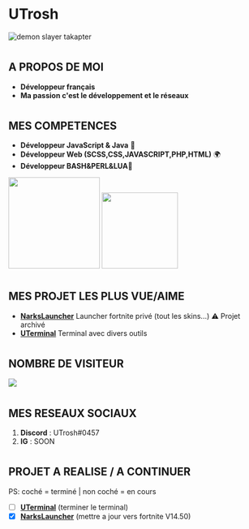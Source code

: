 # UTrosh

![demon slayer takapter](https://i.pinimg.com/originals/fa/9c/ac/fa9cac90dfc02d092faaa6f2d6f193d1.gif)

# 


## A PROPOS DE MOI
- **Développeur français**
- **Ma passion c'est le développement et le réseaux**

#
## MES COMPETENCES

- **Développeur JavaScript & Java** 🔐
- **Développeur Web (SCSS,CSS,JAVASCRIPT,PHP,HTML)** 🌍
- **Développeur BASH&PERL&LUA**🌱

<img height="180em" src="https://github-readme-stats-eight-theta.vercel.app/api?username=utrosh&amp;show_icons=true&amp;theme=react&amp;include_all_commits=true&amp;locale=fr" style="max-width:100%;">

<img height="150em" src="https://github-readme-stats-eight-theta.vercel.app/api/top-langs/?username=utrosh&amp;layout=compact&amp;langs_count=8&amp;theme=react&amp;locale=fr" style="max-width:100%;">

#
## MES PROJET LES PLUS VUE/AIME

- **[NarksLauncher](https://github.com/UTrosh/narkslauncher)** Launcher fortnite privé (tout les skins...)  ⚠️ Projet archivé
- **[UTerminal](https://github.com/UTrosh/uterminal)** Terminal avec divers outils 

#
## NOMBRE DE VISITEUR
<img src="https://profile-counter.glitch.me/utrosh/count.svg" style="max-width:100%;">

#
## MES RESEAUX SOCIAUX

 1. **Discord** : UTrosh#0457
 2. **IG** : SOON

#
## PROJET A REALISE / A CONTINUER
PS: coché = terminé | non coché = en cours
 - [ ] **[UTerminal](https://github.com/UTrosh/uterminal)** (terminer le terminal)
- [x] **[NarksLauncher](https://github.com/UTrosh/narkslauncher)** (mettre a jour vers fortnite V14.50)
